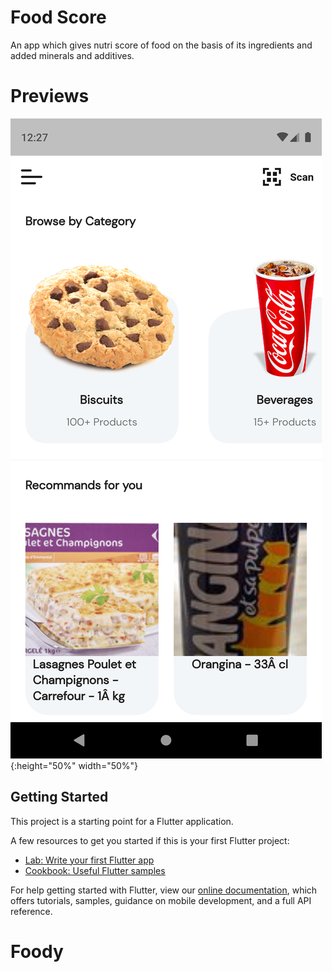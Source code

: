 # Food Score

An app which gives nutri score of food on the basis of its ingredients and added minerals and additives.

# Previews
![alt text](https://github.com/suyash-debug/Food-Score/blob/master/ss/Screenshot_1617735430.png){:height="50%" width="50%"}
## Getting Started

This project is a starting point for a Flutter application.

A few resources to get you started if this is your first Flutter project:

- [Lab: Write your first Flutter app](https://flutter.dev/docs/get-started/codelab)
- [Cookbook: Useful Flutter samples](https://flutter.dev/docs/cookbook)

For help getting started with Flutter, view our
[online documentation](https://flutter.dev/docs), which offers tutorials,
samples, guidance on mobile development, and a full API reference.
# Foody

